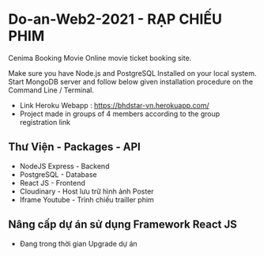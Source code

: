 # Do-an-Web2-2021 - RẠP CHIẾU PHIM 

Cenima Booking Movie
Online movie ticket booking site.

Make sure you have Node.js and PostgreSQL Installed on your local system.
Start MongoDB server and follow below given installation procedure on the Command Line / Terminal.

- Link Heroku Webapp : https://bhdstar-vn.herokuapp.com/
- Project made in groups of 4 members according to the group registration link
## Thư Viện - Packages - API
+ NodeJS Express - Backend
+ PostgreSQL - Database
+ React JS - Frontend
+ Cloudinary - Host lưu trữ hình ảnh Poster
+ Iframe Youtube - Trình chiếu trailler phim
## Nâng cấp dự án sử dụng Framework React JS 
+ Đang trong thời gian Upgrade dự án

